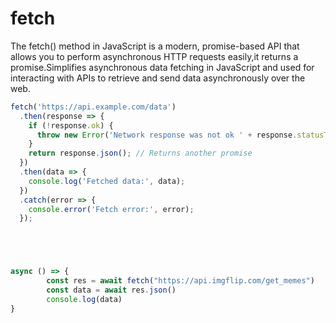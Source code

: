 # fetch
The fetch() method in JavaScript is a modern, promise-based API that allows you to perform asynchronous HTTP requests easily,it returns a promise.Simplifies asynchronous data fetching in JavaScript and
used for interacting with APIs to retrieve and send data asynchronously over the web.

```js
fetch('https://api.example.com/data')
  .then(response => {
    if (!response.ok) {
      throw new Error('Network response was not ok ' + response.statusText);
    }
    return response.json(); // Returns another promise
  })
  .then(data => {
    console.log('Fetched data:', data);
  })
  .catch(error => {
    console.error('Fetch error:', error);
  });





async () => {
        const res = await fetch("https://api.imgflip.com/get_memes")
        const data = await res.json()
        console.log(data)
}
```